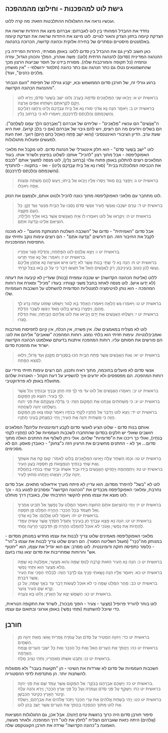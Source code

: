 ## גישת לוט למהפכנות - וחילוצו מהמהפכה

ועכשיו נראה את התגלגלות ההתלבטות הזאת: מה קרה ללוט.

נחדד את ההבדל המהותי בין לוט לאברהם:
אברהם מיצג את היהדות שרואה את הצדקת קיומה בחזון הצדק והאור לגויים.
לוט מייצג את היהדות שרואה את הצדקת קיומה באלמנטים מיסטיים ונסתרים של בחירה אלוקית וכהונה קדושה, הכרוכה בהנהגה.

כאן חשוב לציין גם את ההבדל בין סדום ללוט:
באופן מסורתי, היהדות הפרידה בין ההנהגה המדינית (סדום) להנהגה הדתית (לוט):
משה ואהרון, המלך והכוהן הגדול, עזרה ונחמיה (כל תקופה והמורכבות שלה).
מסורת בידנו על חוסר שביעות הרצון מכך שהחשמונאים נטלו גם כתר הנהגה וגם כתר כהונה (תלמוד ירושלמי - "אין מושחין מלכים כהנים", ועוד).

ברגע גורלי זה, של חורבן סדום הממשמש ובא, יקבע גורלה של תפיסת "העם הנבחר וההנהגת הכהונה הקדושה".

> בראשית יט א: וַיָּבֹאוּ שְׁנֵי הַמַּלְאָכִים סְדֹמָה בָּעֶרֶב וְלוֹט יֹשֵׁב בְּשַׁעַר סְדֹם; וַיַּרְא לוֹט וַיָּקָם לִקְרָאתָם וַיִּשְׁתַּחוּ אַפַּיִם אָרְצָה.  
> בראשית יט ב: וַיֹּאמֶר הִנֶּה נָּא אֲדֹנַי סוּרוּ נָא אֶל בֵּית עַבְדְּכֶם וְלִינוּ וְרַחֲצוּ רַגְלֵיכֶם וְהִשְׁכַּמְתֶּם וַהֲלַכְתֶּם לְדַרְכְּכֶם; וַיֹּאמְרוּ לֹּא כִּי בָרְחוֹב נָלִין.  

ה"אֲנָשִׁים" הם עכשיו "מַּלְאָכִים" - שליחים של אברהם ("וְאַבְרָהָם הֹלֵךְ עִמָּם לְשַׁלְּחָם"). הם בשלים ויודעים מה הם רוצים, ויש להם גיבוי של אברהם (אם כי בלב קרוע).
זאת היא שעת ערב. הדיון הציבורי האינטנסיבי (וְהוּא יֹשֵׁב פֶּתַח הָאֹהֶל כְּחֹם הַיּוֹם) דועך. זאת העת למעשים ופעולות מתגלגלות.

לוט "יֹשֵׁב בְּשַׁעַר סְדֹם" - הוא חלק אינטגרלי של הנהגת סדום.
לוט מקבל את מלאכי האפוקליפסה - אבל מתוך רצון "להכיל" אותם: לשלוט בפיצוץ ולשרוד אותו.
בעוד המלאכים רוצים להתלונן באופן פתוח וגלוי (בָרְחוֹב נָלִין), לוט מנסה למשוך אותם "לכבס את הכביסה המלוכלכת בבית" (סוּרוּ נָא אֶל בֵּית עַבְדְּכֶם וְלִינוּ) - ואז - בתקווה - להתנדף (וְהִשְׁכַּמְתֶּם וַהֲלַכְתֶּם לְדַרְכְּכֶם).

> בראשית יט ג: וַיִּפְצַר בָּם מְאֹד וַיָּסֻרוּ אֵלָיו וַיָּבֹאוּ אֶל בֵּיתוֹ; וַיַּעַשׂ לָהֶם מִשְׁתֶּה וּמַצּוֹת אָפָה וַיֹּאכֵלוּ.  

לוט מתחבר עם מלאכי האפוקליפסה מתוך כוונה להכיל ולנווט אותם, ולצמצם את הנזק.

> בראשית יט ד: טֶרֶם יִשְׁכָּבוּ וְאַנְשֵׁי הָעִיר אַנְשֵׁי סְדֹם נָסַבּוּ עַל הַבַּיִת מִנַּעַר וְעַד זָקֵן: כָּל הָעָם מִקָּצֶה.  
> בראשית יט ה: וַיִּקְרְאוּ אֶל לוֹט וַיֹּאמְרוּ לוֹ אַיֵּה הָאֲנָשִׁים אֲשֶׁר בָּאוּ אֵלֶיךָ הַלָּיְלָה; הוֹצִיאֵם אֵלֵינוּ וְנֵדְעָה אֹתָם.  

אבל סדום "האמיתית" - סדום של "השכבה השלטת המנותקת מהעם" - לא מוכנה לקבל את החיבור הזה.
הם דורשים "וְנֵדְעָה אֹתָם" - הם רוצים עימות נוקב וחזיתי עם התפיסות המהפכניות.

> בראשית יט ו: וַיֵּצֵא אֲלֵהֶם לוֹט הַפֶּתְחָה; וְהַדֶּלֶת סָגַר אַחֲרָיו.  
> בראשית יט ז: וַיֹּאמַר: אַל נָא אַחַי תָּרֵעוּ.  
> בראשית יט ח: הִנֵּה נָא לִי שְׁתֵּי בָנוֹת אֲשֶׁר לֹא יָדְעוּ אִישׁ אוֹצִיאָה נָּא אֶתְהֶן אֲלֵיכֶם וַעֲשׂוּ לָהֶן כַּטּוֹב בְּעֵינֵיכֶם; רַק לָאֲנָשִׁים הָאֵל אַל תַּעֲשׂוּ דָבָר כִּי עַל כֵּן בָּאוּ בְּצֵל קֹרָתִי.  

ללוט (אליטת הכהונה הקדושה) יש שכבה עממית (בָנוֹת) שעדיין לא קיבעה את דעתה (לֹא יָדְעוּ אִישׁ). לוט מנסה לאחוז בחבל משני קצותיו: בעודו "מכיל" ומארח את רוחות המהפכה - הוא נותן לגיטימציה למנטליות הסדומית להשתלט על השכבות העממיות שלו.

> בראשית יט ט: וַיֹּאמְרוּ גֶּשׁ הָלְאָה וַיֹּאמְרוּ הָאֶחָד בָּא לָגוּר וַיִּשְׁפֹּט שָׁפוֹט עַתָּה נָרַע לְךָ מֵהֶם; וַיִּפְצְרוּ בָאִישׁ בְּלוֹט מְאֹד וַיִּגְּשׁוּ לִשְׁבֹּר הַדָּלֶת.  
> בראשית יט י: וַיִּשְׁלְחוּ הָאֲנָשִׁים אֶת יָדָם וַיָּבִיאוּ אֶת לוֹט אֲלֵיהֶם הַבָּיְתָה; וְאֶת הַדֶּלֶת סָגָרוּ.  

לוט לא מצליח במאמצים שלו. אין פשרה, אין הכלה, אין קיום לתפיסות מורכבות ואמביבלנטיות. עימות חזיתי הוא בלתי נמנע. רוחות המהפכה "שואבים" אליהם את לוט: הם פורשים את חסותם עליו.
רוחות המהפכה איתנות בדעתם שאלמנט הכהונה הקדושה ישרוד את מהפכת סדום.

> בראשית יט יא: וְאֶת הָאֲנָשִׁים אֲשֶׁר פֶּתַח הַבַּיִת הִכּוּ בַּסַּנְוֵרִים מִקָּטֹן וְעַד גָּדוֹל; וַיִּלְאוּ לִמְצֹא הַפָּתַח.  

אנשי סדום לא פועלים בחוכמה, מתוך ראיה ותכנון. הם רוצים עימות חזיתי מיידי עם רוחות המהפכה.
הם מפספסים ולא יודעים איך להשפיע על דעת הקהל - האנרגיה שלהם מתועלת באופן לא פרודוקטיבי.

> בראשית יט יב: וַיֹּאמְרוּ הָאֲנָשִׁים אֶל לוֹט עֹד מִי לְךָ פֹה חָתָן וּבָנֶיךָ וּבְנֹתֶיךָ וְכֹל אֲשֶׁר לְךָ בָּעִיר: הוֹצֵא מִן הַמָּקוֹם.  
> בראשית יט יג: כִּי מַשְׁחִתִים אֲנַחְנוּ אֶת הַמָּקוֹם הַזֶּה: כִּי גָדְלָה צַעֲקָתָם אֶת פְּנֵי יְהוָה וַיְשַׁלְּחֵנוּ יְהוָה לְשַׁחֲתָהּ.  
> בראשית יט יד: וַיֵּצֵא לוֹט וַיְדַבֵּר אֶל חֲתָנָיו לֹקְחֵי בְנֹתָיו וַיֹּאמֶר קוּמוּ צְּאוּ מִן הַמָּקוֹם הַזֶּה כִּי מַשְׁחִית יְהוָה אֶת הָעִיר; וַיְהִי כִמְצַחֵק בְּעֵינֵי חֲתָנָיו.  

ואותם בנות סדום - שלוט הציע לאנשי סדום לקבע דומיננטיות עליהם?
המלאכים חושבים שאולי יש חלקים בסדום שהתחברו לשכבות העממיות של לוט (חֲתָנָיו לֹקְחֵי בְנֹתָיו), ואולי כך ריככו את ה"סדומיות" שלהם. אולי ניתן לשלוף את החתנים האלה מתוך סדום…
אך לא - החתנים מחשיבים את הרעיון הזה כ"צחוק" - כאובדן פאסון. הם לא מסכימים.

> בראשית יט טו: וּכְמוֹ הַשַּׁחַר עָלָה וַיָּאִיצוּ הַמַּלְאָכִים בְּלוֹט לֵאמֹר: קוּם קַח אֶת אִשְׁתְּךָ וְאֶת שְׁתֵּי בְנֹתֶיךָ הַנִּמְצָאֹת פֶּן תִּסָּפֶה בַּעֲוֹן הָעִיר.  
> בראשית יט טז: וַיִּתְמַהְמָהּ וַיַּחֲזִיקוּ הָאֲנָשִׁים בְּיָדוֹ וּבְיַד אִשְׁתּוֹ וּבְיַד שְׁתֵּי בְנֹתָיו בְּחֶמְלַת יְהוָה עָלָיו; וַיֹּצִאֻהוּ וַיַּנִּחֻהוּ מִחוּץ לָעִיר.  

לוט לא "בשל" להיפרד מסדום. הוא עדיין לא פיתח מערך אידאולוגי מתאים.
אבל סדום נחרבת, ומלאכי האפוקליפסה מכבדים את "הכהונה הקדושה" ומסרבים לפגוע בה - וכך לוט מוצא את עצמו מחוץ להקשר התרבותי שלו, באובדן דרך מוחלט.

> בראשית יט יז: וַיְהִי כְהוֹצִיאָם אֹתָם הַחוּצָה וַיֹּאמֶר הִמָּלֵט עַל נַפְשֶׁךָ אַל תַּבִּיט אַחֲרֶיךָ וְאַל תַּעֲמֹד בְּכָל הַכִּכָּר: הָהָרָה הִמָּלֵט פֶּן תִּסָּפֶה.  
> בראשית יט יח: וַיֹּאמֶר לוֹט אֲלֵהֶם: אַל נָא אֲדֹנָי.  
> בראשית יט יט: הִנֵּה נָא מָצָא עַבְדְּךָ חֵן בְּעֵינֶיךָ וַתַּגְדֵּל חַסְדְּךָ אֲשֶׁר עָשִׂיתָ עִמָּדִי לְהַחֲיוֹת אֶת נַפְשִׁי; וְאָנֹכִי לֹא אוּכַל לְהִמָּלֵט הָהָרָה פֶּן תִּדְבָּקַנִי הָרָעָה וָמַתִּי.  

מלאכי האפוקליפסה מאמינים שלוט צריך לבנות את עצמו מחדש במנותק מסדום - במנותק מה"כִּכָּר" (מעגל השליטה הסגור). הם רוצים שלוט צריך לבנות את עצמו ב"הר" - כלומר כתפיסה חזקה ודומיננטית.
לוט מסרב: אם הוא יגדיל את עצמו, הוא "יחטוף אש" והרוחות שמחריבות את סדום יצאו נגדו בזעם.

> בראשית יט כ: הִנֵּה נָא הָעִיר הַזֹּאת קְרֹבָה לָנוּס שָׁמָּה וְהִוא מִצְעָר; אִמָּלְטָה נָּא שָׁמָּה הֲלֹא מִצְעָר הִוא וּתְחִי נַפְשִׁי.  
> בראשית יט כא: וַיֹּאמֶר אֵלָיו הִנֵּה נָשָׂאתִי פָנֶיךָ גַּם לַדָּבָר הַזֶּה: לְבִלְתִּי הָפְכִּי אֶת הָעִיר אֲשֶׁר דִּבַּרְתָּ.  
> בראשית יט כב: מַהֵר הִמָּלֵט שָׁמָּה כִּי לֹא אוּכַל לַעֲשׂוֹת דָּבָר עַד בֹּאֲךָ שָׁמָּה; עַל כֵּן קָרָא שֵׁם הָעִיר צוֹעַר.  
> בראשית יט כג: הַשֶּׁמֶשׁ יָצָא עַל הָאָרֶץ; וְלוֹט בָּא צֹעֲרָה.  

לוט בוחר להוריד פרופיל (מִצְעָר - צעיר - הפוך מבכור), לשרוד את התקופה הנוראית, כדי שיוכל להשתנות (וּתְחִי נַפְשִׁי) באופן אורגני ובתואם עם עצמו.

## חורבן

> בראשית יט כד: וַיהוָה הִמְטִיר עַל סְדֹם וְעַל עֲמֹרָה גָּפְרִית וָאֵשׁ: מֵאֵת יְהוָה מִן הַשָּׁמָיִם.  
> בראשית יט כה: וַיַּהֲפֹךְ אֶת הֶעָרִים הָאֵל וְאֵת כָּל הַכִּכָּר וְאֵת כָּל יֹשְׁבֵי הֶעָרִים וְצֶמַח הָאֲדָמָה.  
> בראשית יט כו: וַתַּבֵּט אִשְׁתּוֹ מֵאַחֲרָיו; וַתְּהִי נְצִיב מֶלַח.  

השכבות העממיות של סדום לא שורדות את השינוי - הן "תקועות בעבר" ולא מסוגלות להשתנות יותר. הן מתנדפות לדפי ההסטוריה.

> בראשית יט כז: וַיַּשְׁכֵּם אַבְרָהָם בַּבֹּקֶר: אֶל הַמָּקוֹם אֲשֶׁר עָמַד שָׁם אֶת פְּנֵי יְהוָה.  
> בראשית יט כח: וַיַּשְׁקֵף עַל פְּנֵי סְדֹם וַעֲמֹרָה וְעַל כָּל פְּנֵי אֶרֶץ הַכִּכָּר; וַיַּרְא וְהִנֵּה עָלָה קִיטֹר הָאָרֶץ כְּקִיטֹר הַכִּבְשָׁן.  
> בראשית יט כט: וַיְהִי בְּשַׁחֵת אֱלֹהִים אֶת עָרֵי הַכִּכָּר וַיִּזְכֹּר אֱלֹהִים אֶת אַבְרָהָם; וַיְשַׁלַּח אֶת לוֹט מִתּוֹךְ הַהֲפֵכָה בַּהֲפֹךְ אֶת הֶעָרִים אֲשֶׁר יָשַׁב בָּהֵן לוֹט.  

סיפור חורבן סדום היה כרוך ברגשות עזים (יְהוָה).
אבל אכן, גם התגלגלות המציאות (אֱלֹהִים) היתה כזאת שאברהם הצליח "לחלץ את לוט" דרך המהפכה.
ולאחר מעשה, האמונה ב"כהונה הקדושה" שרדה את חורבן הקונטקסט שלה.


